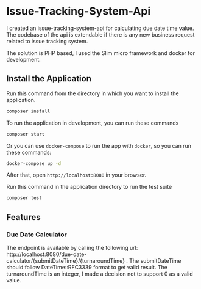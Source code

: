 # Issue-Tracking-System-Api

I created an issue-tracking-system-api for calculating due date time value. The codebase of the api is extendable if there is any new business request related to issue tracking system. 

The solution is PHP based, I used the Slim micro framework and docker for development.

## Install the Application

Run this command from the directory in which you want to install the application.

```bash
composer install
```

To run the application in development, you can run these commands 

```bash
composer start
```

Or you can use `docker-compose` to run the app with `docker`, so you can run these commands:
```bash
docker-compose up -d
```
After that, open `http://localhost:8080` in your browser.

Run this command in the application directory to run the test suite

```bash
composer test
```

## Features

### Due Date Calculator

The endpoint is available by calling the following url: http://localhost:8080/due-date-calculator/{submitDateTime}/{turnaroundTime} .
The submitDateTime should follow DateTime::RFC3339 format to get valid result. The turnaroundTime is an integer, I made a decision not to support 0 as a valid value.